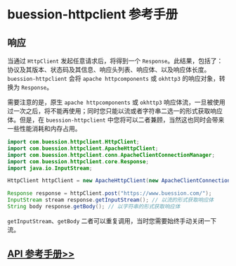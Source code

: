 # buession-httpclient 参考手册


## 响应


当通过 `HttpClient` 发起任意请求后，将得到一个 `Response`。此结果，包括了：协议及其版本、状态码及其信息、响应头列表、响应体、以及响应体长度。
`buession-httpclient` 会将 `apache httpcomponents` 或 `okhttp3` 的响应对象，转换为 `Response`。

需要注意的是，原生 `apache httpcomponents` 或 `okhttp3` 响应体流，一旦被使用过一次之后，将不能再使用；同时您只能以流或者字符串二选一的形式获取响应体。但是，在 `buession-httpclient` 中您将可以二者兼顾，当然这也同时会带来一些性能消耗和内存占用。

```java
import com.buession.httpclient.HttpClient;
import com.buession.httpclient.ApacheHttpClient;
import com.buession.httpclient.conn.ApacheClientConnectionManager;
import com.buession.httpclient.core.Response;
import java.io.InputStream;

HttpClient httpClient = new ApacheHttpClient(new ApacheClientConnectionManager());

Response response = httpClient.post("https://www.buession.com/");
InputStream stream response.getInputStream(); // 以流的形式获取响应体
String body response.getBody(); // 以字符串的形式获取响应体
```

`getInputStream`、`getBody` 二者可以重复调用，当时您需要始终手动关闭一下流。


## [API 参考手册>>](/manual/2.0/docs/buession-httpclient/com/buession/httpclient/core/Response.html)